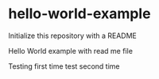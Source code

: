 # hello-world-example
Initialize this repository with a README

Hello World example with read me file 

Testing first time 
test second time 


